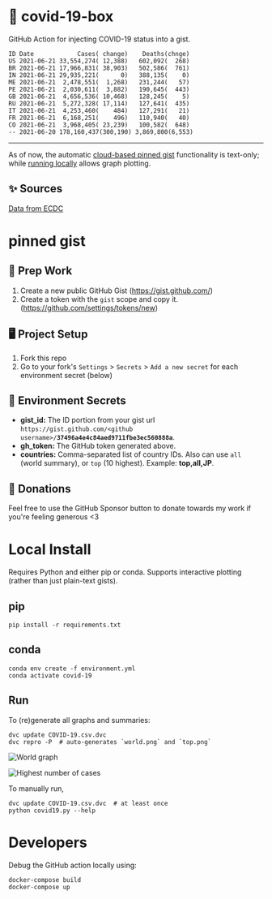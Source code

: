 # 🏥 covid-19-box

GitHub Action for injecting COVID-19 status into a gist.

```
ID Date            Cases( change)    Deaths(chnge)
US 2021-06-21 33,554,274( 12,388)   602,092(  268)
BR 2021-06-21 17,966,831( 38,903)   502,586(  761)
IN 2021-06-21 29,935,221(      0)   388,135(    0)
ME 2021-06-21  2,478,551(  1,268)   231,244(   57)
PE 2021-06-21  2,030,611(  3,882)   190,645(  443)
GB 2021-06-21  4,656,536( 10,468)   128,245(    5)
RU 2021-06-21  5,272,328( 17,114)   127,641(  435)
IT 2021-06-21  4,253,460(    484)   127,291(   21)
FR 2021-06-21  6,168,251(    496)   110,940(   40)
CO 2021-06-21  3,968,405( 23,239)   100,582(  648)
-- 2021-06-20 178,160,437(300,190) 3,869,800(6,553)
```

---

As of now, the automatic [cloud-based pinned gist](#pinned-gist) functionality is text-only;
while [running locally](#local-install) allows graph plotting.

## ✨ Sources

[Data from ECDC](https://www.ecdc.europa.eu/en/publications-data/download-todays-data-geographic-distribution-covid-19-cases-worldwide)

# pinned gist

## 🎒 Prep Work
1. Create a new public GitHub Gist (https://gist.github.com/)
1. Create a token with the `gist` scope and copy it. (https://github.com/settings/tokens/new)

## 🖥 Project Setup
1. Fork this repo
1. Go to your fork's `Settings` > `Secrets` > `Add a new secret` for each environment secret (below)

## 🤫 Environment Secrets
- **gist_id:** The ID portion from your gist url `https://gist.github.com/<github username>/`**`37496a4e4c84aed9711fbe3ec560888a`**.
- **gh_token:** The GitHub token generated above.
- **countries:** Comma-separated list of country IDs. Also can use `all` (world summary), or `top` (10 highest). Example: **top,all,JP**.

## 💸 Donations

Feel free to use the GitHub Sponsor button to donate towards my work if you're feeling generous <3

# Local Install

Requires Python and either pip or conda. Supports interactive plotting (rather than just plain-text gists).

## pip

```
pip install -r requirements.txt
```

## conda

```
conda env create -f environment.yml
conda activate covid-19
```

## Run

To (re)generate all graphs and summaries:

```
dvc update COVID-19.csv.dvc
dvc repro -P  # auto-generates `world.png` and `top.png`
```

![World graph](world.png)

![Highest number of cases](top.png)

To manually run,

```
dvc update COVID-19.csv.dvc  # at least once
python covid19.py --help
```

# Developers

Debug the GitHub action locally using:

```
docker-compose build
docker-compose up
```
